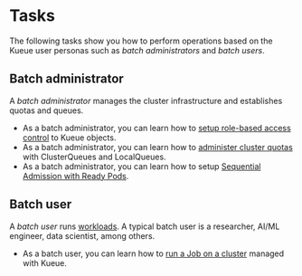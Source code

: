 # Tasks

The following tasks show you how to perform operations based on the Kueue user
personas such as _batch administrators_ and _batch users_.

## Batch administrator

A _batch administrator_ manages the cluster infrastructure and establishes
quotas and queues.

- As a batch administrator, you can learn how to [setup role-based access control](setup_rbac.md)
  to Kueue objects.
- As a batch administrator, you can learn how to
  [administer cluster quotas](administer_cluster_quotas.md) with ClusterQueues and LocalQueues.
- As a batch administrator, you can learn how to setup
  [Sequential Admission with Ready Pods](setup_sequential_admission.md).

## Batch user

A _batch user_ runs [workloads](/docs/concepts/workload.md). A typical
batch user is a researcher, AI/ML engineer, data scientist, among others.

- As a batch user, you can learn how to [run a Job on a cluster](run_jobs.md)
  managed with Kueue.
